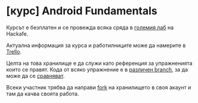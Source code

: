 # [курс] Android Fundamentals

Курсът е безплатен и се провежда всяка сряда в [големия лаб](http://www.hackafe.org/#!/contacts) на Hackafe.

Актуална информация за курса и работилниците може да намерите в [Trello](https://trello.com/b/s8gaph8P/android-fundamentals-course).

Целта на това хранилище е да служи като референция за упражненията които се правят. Кода от всяко упражнение е в [различен branch](https://github.com/Hackafe/android-fundamentals-course/branches/all), за да може да се [сравняват](https://github.com/Hackafe/android-fundamentals-course/compare).

Всеки участник трябва да направи [fork](https://github.com/Hackafe/android-fundamentals-course/fork) на хранилището в своя акаунт и там да качва своята работа.
